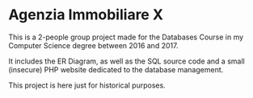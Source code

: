 Agenzia Immobiliare X
======================

This is a 2-people group project made for the Databases Course in my Computer Science degree between 2016 and 2017.

It includes the ER Diagram, as well as the SQL source code and a small (insecure) PHP website dedicated to the database management.

This project is here just for historical purposes.
